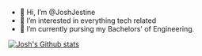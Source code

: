 - 👋 Hi, I’m @JoshJestine
- 👀 I’m interested in everything tech related
- 🌱 I’m currently pursing my Bachelors' of Engineering.

<!---
JoshJestine/JoshJestine is a ✨ special ✨ repository because its `README.md` (this file) appears on your GitHub profile.
You can click the Preview link to take a look at your changes.
--->





[![Josh's Github stats](https://github-readme-stats.vercel.app/api?username=joshjestine&count_private=true&show_icons=true&theme=radical)](https://github.com/joshjestine/github-readme-stats)
